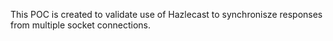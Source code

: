 This POC is created to validate use of Hazlecast to synchronisze responses from multiple socket connections.
